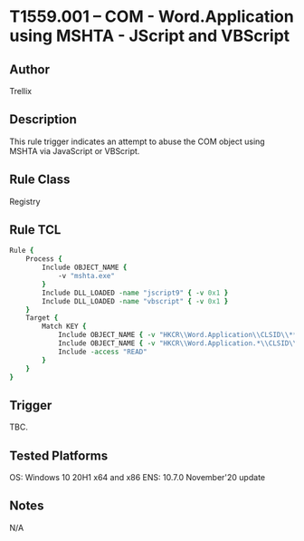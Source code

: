 # T1559.001 – COM - Word.Application using MSHTA - JScript and VBScript

## Author
Trellix

## Description
This rule trigger indicates an attempt to abuse the COM object using MSHTA via JavaScript or VBScript. 

## Rule Class 
Registry

## Rule TCL
```tcl
Rule {
    Process {
        Include OBJECT_NAME {
            -v "mshta.exe"
        }
        Include DLL_LOADED -name "jscript9" { -v 0x1 }
        Include DLL_LOADED -name "vbscript" { -v 0x1 }
    }
    Target {
        Match KEY {
            Include OBJECT_NAME { -v "HKCR\\Word.Application\\CLSID\\**" }
            Include OBJECT_NAME { -v "HKCR\\Word.Application.*\\CLSID\\**" }
            Include -access "READ"
        }
    }
}
```

## Trigger
TBC.

## Tested Platforms
OS: Windows 10 20H1 x64 and x86
ENS: 10.7.0 November'20 update

## Notes
N/A
